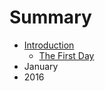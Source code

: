 # Summary

* [Introduction](README.md)
   * [The First Day](2016/01/26-the_first_day.md)
* January
* 2016

